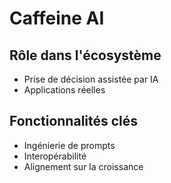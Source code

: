 # Caffeine AI

## Rôle dans l'écosystème
- Prise de décision assistée par IA
- Applications réelles

## Fonctionnalités clés
- Ingénierie de prompts
- Interopérabilité
- Alignement sur la croissance

